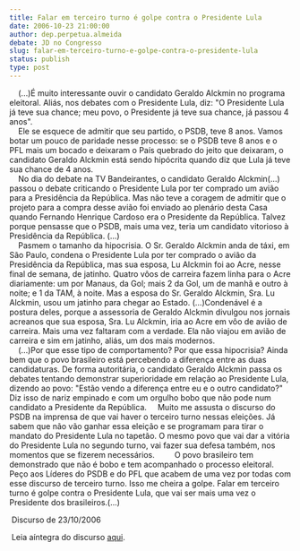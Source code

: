 ```yaml
---
title: Falar em terceiro turno é golpe contra o Presidente Lula
date: 2006-10-23 21:00:00
author: dep.perpetua.almeida
debate: JD no Congresso
slug: falar-em-terceiro-turno-e-golpe-contra-o-presidente-lula
status: publish 
type: post
---
```


    (...)É muito interessante ouvir o candidato Geraldo Alckmin no programa eleitoral. Aliás, nos debates com o Presidente Lula, diz: "O Presidente Lula já teve sua chance; meu povo, o Presidente já teve sua chance, já passou 4 anos".   
    Ele se esquece de admitir que seu partido, o PSDB, teve 8 anos. Vamos botar um pouco de paridade nesse processo: se o PSDB teve 8 anos e o PFL mais um bocado e deixaram o País quebrado do jeito que deixaram, o candidato Geraldo Alckmin está sendo hipócrita quando diz que Lula já teve sua chance de 4 anos.   
    No dia do debate na TV Bandeirantes, o candidato Geraldo Alckmin(...) passou o debate criticando o Presidente Lula por ter comprado um avião para a Presidência da República. Mas não teve a coragem de admitir que o projeto para a compra desse avião foi enviado ao plenário desta Casa quando Fernando Henrique Cardoso era o Presidente da República. Talvez porque pensasse que o PSDB, mais uma vez, teria um candidato vitorioso à Presidência da República. (...)   
    Pasmem o tamanho da hipocrisia. O Sr. Geraldo Alckmin anda de táxi, em São Paulo, condena o Presidente Lula por ter comprado o avião da Presidência da República, mas sua esposa, Lu Alckmin foi ao Acre, nesse final de semana, de jatinho. Quatro vôos de carreira fazem linha para o Acre diariamente: um por Manaus, da Gol; mais 2 da Gol, um de manhã e outro à noite; e 1 da TAM, à noite. Mas a esposa do Sr. Geraldo Alckmin, Sra. Lu Alckmin, usou um jatinho para chegar ao Estado. (...)Condenável é a postura deles, porque a assessoria de Geraldo Alckmin divulgou nos jornais acreanos que sua esposa, Sra. Lu Alckmin, iria ao Acre em vôo de avião de carreira. Mais uma vez faltaram com a verdade. Ela não viajou em avião de carreira e sim em jatinho, aliás, um dos mais modernos.  
    (...)Por que esse tipo de comportamento? Por que essa hipocrisia? Ainda bem que o povo brasileiro está percebendo a diferença entre as duas candidaturas. De forma autoritária, o candidato Geraldo Alckmin passa os debates tentando demonstrar superioridade em relação ao Presidente Lula, dizendo ao povo: "Estão vendo a diferença entre eu e o outro candidato?" Diz isso de nariz empinado e com um orgulho bobo que não pode num candidato a Presidente da República.     Muito me assusta o discurso do PSDB na imprensa de que vai haver o terceiro turno nessas eleições. Já sabem que não vão ganhar essa eleição e se programam para tirar o mandato do Presidente Lula no tapetão. O mesmo povo que vai dar a vitória do Presidente Lula no segundo turno, vai fazer sua defesa também, nos momentos que se fizerem necessários.         O povo brasileiro tem demonstrado que não é bobo e tem acompanhado o processo eleitoral. Peço aos Líderes do PSDB e do PFL que acabem de uma vez por todas com esse discurso de terceiro turno. Isso me cheira a golpe. Falar em terceiro turno é golpe contra o Presidente Lula, que vai ser mais uma vez o Presidente dos brasileiros.(...)  
  
 Discurso de 23/10/2006  
  
 Leia aíntegra do discurso [aqui](http://www.camara.gov.br/internet/plenario/notas/ordinari/v231006.pdf).
